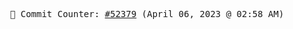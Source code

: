 <p align="center">
    <samp>
        📮 Commit Counter: <a href="https://github.com/Javascript-void0/Javascript-void0/commits/main">#52379</a> (April 06, 2023 @ 02:58 AM)
    </samp>
</p>